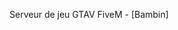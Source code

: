 <!--- 
*@author: Mathieu MARI <contact@mathieumari.com>
*@date:   16-04-2023 14:46:44
*@lastModifiedBy:   Mathieu MARI <contact@mathieumari.com>
*@lastModifiedTime: 2023-04-16 14:54:16
-->

Serveur de jeu GTAV FiveM - [Bambin]